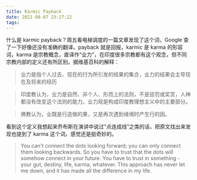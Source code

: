 ```yaml
---
title: Karmic Payback
date: 2021-08-07 23:27:22
tags:
---
```


什么是 karmic payback？周五看电梯调度的一篇文章发现了这个词，Google 查了一下好像还没有准确的翻译。payback 就是回报，karmic 是 karma 的形容词，karma 是宗教概念，直译作“业力”，在印度很多宗教都有这个观念，但不同宗教内部的定义还有所区别。据维基百科的解释：
<!-- more -->  

> 业力是指个人过去、现在的行为所引发的结果的集合，业力的结果会主导现在及将来的经历

> 印度教认为，业力是自然、非个人、形而上的法则，不是惩罚或奖赏，人神都没有改变这个法则的能力。业力观是构成印度教理想主义中的主要部分。

> 佛教认为，业既是行造做的果，又是再次遇到缘境时产生行的因。


看到这个定义我想起来乔布斯在演讲中说过“点连成线”之类的话，把原文找出来发现也提到了 karma 这个词，感觉还是挺奇妙的。

> You can't connect the dots looking forward; you can only connect them looking backwards. So you have to trust that the dots will somehow connect in your future. You have to trust in something - your gut, destiny, life, karma, whatever. This approach has never let me down, and it has made all the difference in my life.

